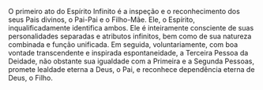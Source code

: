 ﻿O primeiro ato do Espírito Infinito é a inspeção e o reconhecimento dos seus Pais divinos, o Pai-Pai e o Filho-Mãe. Ele, o Espírito, inqualificadamente identifica ambos. Ele é inteiramente consciente de suas personalidades separadas e  atributos infinitos, bem como de sua natureza combinada e função unificada. Em seguida, voluntariamente, com boa vontade transcendente e inspirada espontaneidade, a Terceira Pessoa da Deidade, não obstante sua igualdade com a Primeira e a Segunda Pessoas, promete lealdade eterna a Deus, o Pai, e reconhece dependência eterna de Deus, o Filho.